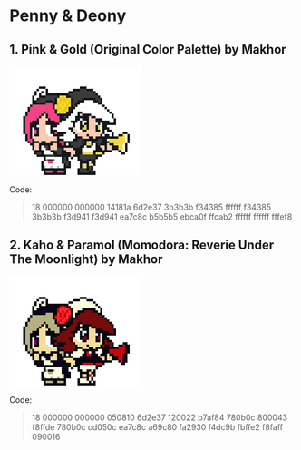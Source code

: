 # Penny & Deony

## 1. Pink & Gold (Original Color Palette) by Makhor

![Palette1](https://github.com/Makhor/PCOCustomPaletteRepo/blob/main/Characters/PennyDeony/Palette1.png?raw=true)

Code:
> 18 000000 000000 14181a 6d2e37 3b3b3b f34385 ffffff f34385 3b3b3b f3d941 f3d941 ea7c8c b5b5b5 ebca0f ffcab2 ffffff ffffff fffef8

## 2. Kaho & Paramol (Momodora: Reverie Under The Moonlight) by Makhor

![Palette2](https://github.com/Makhor/PCOCustomPaletteRepo/blob/main/Characters/PennyDeony/Palette2.png?raw=true)

Code:
> 18 000000 000000 050810 6d2e37 120022 b7af84 780b0c 800043 f8ffde 780b0c cd050c ea7c8c a69c80 fa2930 f4dc9b fbffe2 f8faff 090016

